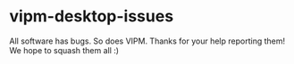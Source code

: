 # vipm-desktop-issues
All software has bugs. So does VIPM. Thanks for your help reporting them! We hope to squash them all :)
